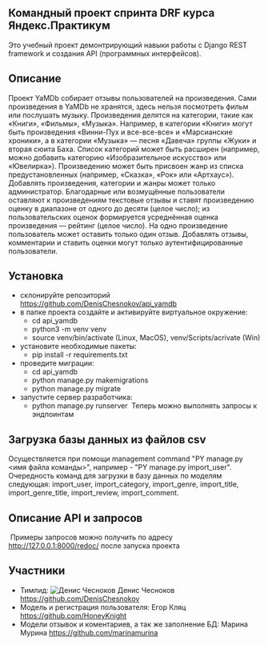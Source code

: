 ## Командный проект спринта DRF курса Яндекс.Практикум
Это учебный проект демонтрирующий навыки работы с Django REST framework и создания API (программных интерфейсов).
​
## Описание 
Проект YaMDb собирает отзывы пользователей на произведения. Сами произведения в YaMDb не хранятся, здесь нельзя посмотреть фильм или послушать музыку.
Произведения делятся на категории, такие как «Книги», «Фильмы», «Музыка». Например, в категории «Книги» могут быть произведения «Винни-Пух и все-все-все» и «Марсианские хроники», а в категории «Музыка» — песня «Давеча» группы «Жуки» и вторая сюита Баха. Список категорий может быть расширен (например, можно добавить категорию «Изобразительное искусство» или «Ювелирка»).
Произведению может быть присвоен жанр из списка предустановленных (например, «Сказка», «Рок» или «Артхаус»).
Добавлять произведения, категории и жанры может только администратор.
Благодарные или возмущённые пользователи оставляют к произведениям текстовые отзывы и ставят произведению оценку в диапазоне от одного до десяти (целое число); из пользовательских оценок формируется усреднённая оценка произведения — рейтинг (целое число). На одно произведение пользователь может оставить только один отзыв.
Добавлять отзывы, комментарии и ставить оценки могут только аутентифицированные пользователи.
​
## Установка
* склонируйте репозиторий https://github.com/DenisChesnokov/api_yamdb
* в папке проекта создайте и активируйте виртуальное окружение:
    * cd api_yamdb
    * python3 -m venv venv
    * source venv/bin/activate (Linux, MacOS), venv/Scripts/acrivate (Win)
* установите необходимые пакеты:
    * pip install -r requirements.txt
* проведите миграции:
    * cd api_yamdb
    * python manage.py makemigrations
    * python manage.py migrate
* запустите сервер разработчика:
    * python manage.py runserver
​
Теперь можно выполнять запросы к эндпоинтам
​
## Загрузка базы данных из файлов csv
Осуществляется при помощи management command "PY manage.py <имя файла команды>", например - 
"PY manage.py import_user".
Очередность команд для загрузки в базу данных по моделям следующая:
import_user, import_category, import_genre, import_title, import_genre_title, import_review, import_comment. 
​
## Описание API и запросов
​
Примеры запросов можно получить по адресу http://127.0.0.1:8000/redoc/ после запуска проекта
​
## Участники
- Тимлид:
   ![Денис Чесноков](https://github.com/DenisChesnokov)
    Денис Чесноков https://github.com/DenisChesnokov
- Модель и регистрация пользователя:
    Егор Кляц https://github.com/HoneyKnight
- Модели отзывок и коментариев, а так же заполнение БД:
    Марина Мурина https://github.com/marinamurina
